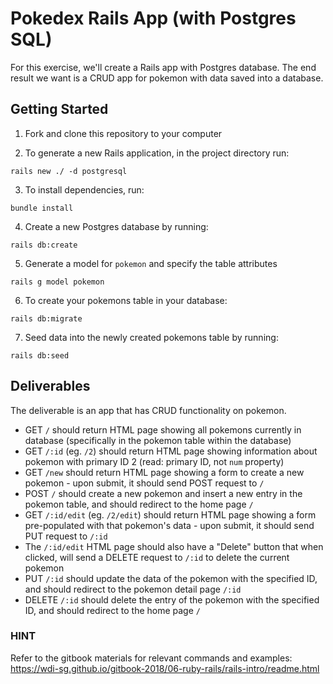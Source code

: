 # Pokedex Rails App (with Postgres SQL)

For this exercise, we'll create a Rails app with Postgres database. The end result we want is a CRUD app for pokemon with data saved into a database.

## Getting Started

1. Fork and clone this repository to your computer

2. To generate a new Rails application, in the project directory run:
```
rails new ./ -d postgresql
```
3. To install dependencies, run:
```
bundle install
```
4. Create a new Postgres database by running:
```
rails db:create
```
5. Generate a model for `pokemon` and specify the table attributes
```
rails g model pokemon
```
6. To create your pokemons table in your database:
```
rails db:migrate
```
7. Seed data into the newly created pokemons table by running:
```
rails db:seed
```

## Deliverables

The deliverable is an app that has CRUD functionality on pokemon.

* GET `/` should return HTML page showing all pokemons currently in database (specifically in the pokemon table within the database)
* GET `/:id` (eg. `/2`) should return HTML page showing information about pokemon with primary ID 2 (read: primary ID, not `num` property)
* GET `/new` should return HTML page showing a form to create a new pokemon - upon submit, it should send POST request to `/`
* POST `/` should create a new pokemon and insert a new entry in the pokemon table, and should redirect to the home page `/`
* GET `/:id/edit` (eg. `/2/edit`) should return HTML page showing a form pre-populated with that pokemon's data - upon submit, it should send PUT request to `/:id`
* The `/:id/edit` HTML page should also have a "Delete" button that when clicked, will send a DELETE request to `/:id` to delete the current pokemon
* PUT `/:id` should update the data of the pokemon with the specified ID, and should redirect to the pokemon detail page `/:id`
* DELETE `/:id` should delete the entry of the pokemon with the specified ID, and should redirect to the home page `/`

### HINT

Refer to the gitbook materials for relevant commands and examples: https://wdi-sg.github.io/gitbook-2018/06-ruby-rails/rails-intro/readme.html
